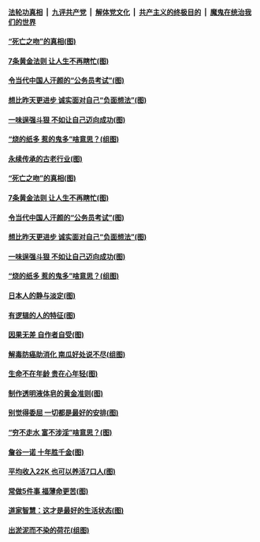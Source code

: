 ####  [法轮功真相](../../../../basic/blob/master/README.md?t=07032031) &nbsp;|&nbsp; [九评共产党](../../../../9ping.md/blob/master/README.md?t=07032031) &nbsp;|&nbsp; [解体党文化](../../../../jtdwh.md/blob/master/README.md?t=07032031)  &nbsp;|&nbsp; [共产主义的终极目的](../../../../gczydzjmd.md/blob/master/README.md?t=07032031) &nbsp;|&nbsp; [魔鬼在统治我们的世界](../../../../mgztzwmdsj.md/blob/master/README.md?t=07032031) 

#### [“死亡之吻”的真相(图)](../pages/p8/938205.md?t=07032031) 

#### [7条黄金法则 让人生不再瞎忙(图)](../pages/p8/938472.md?t=07032031) 

#### [令当代中国人汗颜的“公务员考试”(图)](../pages/p8/938246.md?t=07032031) 

#### [想比昨天更进步 诚实面对自己“负面想法”(图)](../pages/p8/938419.md?t=07032031) 

#### [一味逞强斗狠 不如让自己迈向成功(图)](../pages/p8/937701.md?t=07032031) 

#### [“烧的纸多 惹的鬼多”啥意思？(组图)](../pages/p8/938393.md?t=07032031) 

#### [永续传承的古老行业(图)](../pages/p8/938548.md?t=07032031) 

#### [“死亡之吻”的真相(图)](../pages/p8/938205.md?t=07032031) 

#### [7条黄金法则 让人生不再瞎忙(图)](../pages/p8/938472.md?t=07032031) 

#### [令当代中国人汗颜的“公务员考试”(图)](../pages/p8/938246.md?t=07032031) 

#### [想比昨天更进步 诚实面对自己“负面想法”(图)](../pages/p8/938419.md?t=07032031) 

#### [一味逞强斗狠 不如让自己迈向成功(图)](../pages/p8/937701.md?t=07032031) 

#### [“烧的纸多 惹的鬼多”啥意思？(组图)](../pages/p8/938393.md?t=07032031) 

#### [日本人的静与淡定(图)](../pages/p8/936769.md?t=07032031) 

#### [有逻辑的人的特征(图)](../pages/p8/938239.md?t=07032031) 

#### [因果无差 自作者自受(图)](../pages/p8/938272.md?t=07032031) 

#### [解毒防癌助消化 南瓜好处说不尽(组图)](../pages/p8/937975.md?t=07032031) 

#### [生命不在年龄 贵在心年轻(图)](../pages/p8/937698.md?t=07032031) 

#### [制作透明液体皂的黄金准则(图)](../pages/p8/938207.md?t=07032031) 

#### [别觉得委屈 一切都是最好的安排(图)](../pages/p8/921940.md?t=07032031) 

#### [“穷不走水 富不涉淫”啥意思？(图)](../pages/p8/938176.md?t=07032031) 

#### [詹谷一诺 十年胜千金(图)](../pages/p8/937705.md?t=07032031) 

#### [平均收入22K 也可以养活7口人(图)](../pages/p8/938104.md?t=07032031) 

#### [常做5件事 福薄命更苦(图)](../pages/p8/937990.md?t=07032031) 

#### [道家智慧：这才是最好的生活状态(图)](../pages/p8/900827.md?t=07032031) 

#### [出淤泥而不染的荷花(组图)](../pages/p8/937863.md?t=07032031) 

